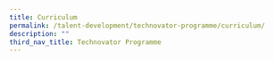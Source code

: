 ```yaml
---
title: Curriculum
permalink: /talent-development/technovator-programme/curriculum/
description: ""
third_nav_title: Technovator Programme
---
```

